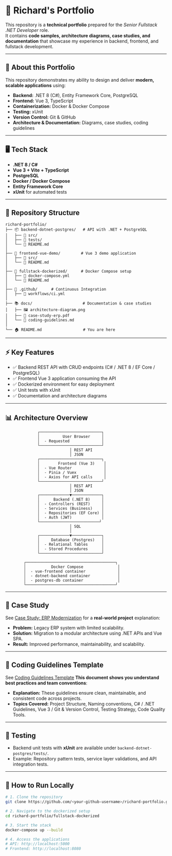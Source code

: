 # 💼 Richard's Portfolio

This repository is a **technical portfolio** prepared for the *Senior Fullstack .NET Developer* role.  
It contains **code samples, architecture diagrams, case studies, and documentation** that showcase my experience in backend, frontend, and fullstack development.

---

## 📌 About this Portfolio
This repository demonstrates my ability to design and deliver **modern, scalable applications** using:

- **Backend:** .NET 8 (C#), Entity Framework Core, PostgreSQL  
- **Frontend:** Vue 3, TypeScript  
- **Containerization:** Docker & Docker Compose  
- **Testing:** xUnit  
- **Version Control:** Git & GitHub  
- **Architecture & Documentation:** Diagrams, case studies, coding guidelines  

---

## 🖥️ Tech Stack
- **.NET 8 / C#**  
- **Vue 3 + Vite + TypeScript**  
- **PostgreSQL**  
- **Docker / Docker Compose**  
- **Entity Framework Core**  
- **xUnit** for automated tests  

---

## 📂 Repository Structure
```
richard-portfolio/
├── 📦 backend-dotnet-postgres/   # API with .NET + PostgreSQL
│   ├── 📁 src/
│   ├── 🧪 tests/
│   └── 📄 README.md
│
├── 🎨 frontend-vue-demo/         # Vue 3 demo application
│   ├── 📁 src/
│   └── 📄 README.md
│
├── 🐳 fullstack-dockerized/      # Docker Compose setup
│   ├── 📄 docker-compose.yml
│   └── 📄 README.md
│
├── 🐳 .github/      # Continuous Integration
│   ├── 📁 workflows/ci.yml
│
├── 📚 docs/                      # Documentation & case studies
│   ├── 🖼️ architecture-diagram.png
│   ├── 📑 case-study-erp.pdf
│   └── 📄 coding-guidelines.md
│
└── 🏠 README.md                  # You are here
```

---

## ⚡ Key Features
- ✅ Backend REST API with CRUD endpoints (C# / .NET 8 / EF Core / PostgreSQL)  
- ✅ Frontend Vue 3 application consuming the API  
- ✅ Dockerized environment for easy deployment  
- ✅ Unit tests with xUnit  
- ✅ Documentation and architecture diagrams  

---

## 📊 Architecture Overview
<!-- ![Architecture Diagram](docs/architecture-diagram.png) --> 
                  ┌───────────────────────────┐
                  │        	 User Browser  	  │
                  │  - Requested           	  │
                  └───────────────────────────┘
                                │ REST API
                                │ JSON
                  ┌───────────────────────────┐
                  │        Frontend (Vue 3)    │
                  │  - Vue Router              │
                  │  - Pinia / Vuex            │
                  │  - Axios for API calls     │
                  └───────────────────────────┘
                                │ REST API
                                │ JSON
                  ┌─────────────▼─────────────┐
                  │      Backend (.NET 8)     │
                  │  - Controllers (REST)     │
                  │  - Services (Business)    │
                  │  - Repositories (EF Core) │
                  │  - Auth (JWT)             │
                  └──────────────────────────┘
                                │ SQL
                                │
                  ┌─────────────▼─────────────┐
                  │     Database (Postgres)   │
                  │  - Relational Tables      │
                  │  - Stored Procedures      │
                  └───────────────────────────┘

            ┌───────────────────────────────────────┐
            │           Docker Compose               │
            │  - vue-frontend container              │
            │  - dotnet-backend container            │
            │  - postgres-db container               │
            └───────────────────────────────────────┘
---

## 📖 Case Study
See  <a href="docs/case-study-erp.pdf" target="_blank">Case Study: ERP Modernization</a> for a **real-world project** explanation:  
- **Problem:** Legacy ERP system with limited scalability.  
- **Solution:** Migration to a modular architecture using .NET APIs and Vue SPA.  
- **Result:** Improved performance, maintainability, and scalability.  

---

## 🧩  Coding Guidelines Template
See  <a href="docs/coding-guidelines-template.pdf" target="_blank">Coding Guidelines Template</a> **This document shows you understand best practices and team conventions**:  
- **Explanation:** These guidelines ensure clean, maintainable, and consistent code across projects.  
- **Topics Covered:** Project Structure, Naming conventions, C# / .NET Guidelines, Vue 3 / Git & Version Control, Testing Strategy, Code Quality Tools.
---

## 🧪 Testing
- Backend unit tests with **xUnit** are available under `backend-dotnet-postgres/tests/`.  
- Example: Repository pattern tests, service layer validations, and API integration tests.  

---

## 🚀 How to Run Locally
```bash
# 1. Clone the repository
git clone https://github.com/<your-github-username>/richard-portfolio.git

# 2. Navigate to the dockerized setup
cd richard-portfolio/fullstack-dockerized

# 3. Start the stack
docker-compose up --build

# 4. Access the applications
# API: http://localhost:5000
# Frontend: http://localhost:8080

